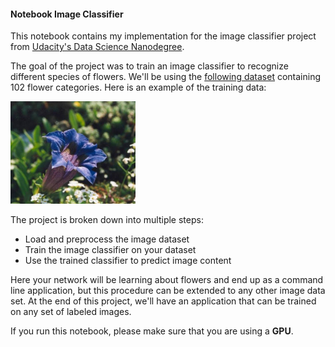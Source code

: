 #### Notebook Image Classifier

This notebook contains my implementation for the image classifier project from [Udacity's Data Science Nanodegree](https://www.udacity.com/school-of-data-science).

The goal of the project was to train an image classifier to recognize different species of flowers. We'll be using the [following dataset](http://www.robots.ox.ac.uk/~vgg/data/flowers/102/index.html) containing 102 flower categories. Here is an example of the training data:

<img src="img/example.jpg" width=200px>


The project is broken down into multiple steps:

* Load and preprocess the image dataset
* Train the image classifier on your dataset
* Use the trained classifier to predict image content


Here your network will be learning about flowers and end up as a command line application, but this procedure can be extended to any other image data set. At the end of this project, we'll have an application that can be trained on any set of labeled images.

If you run this notebook, please make sure that you are using a **GPU**.